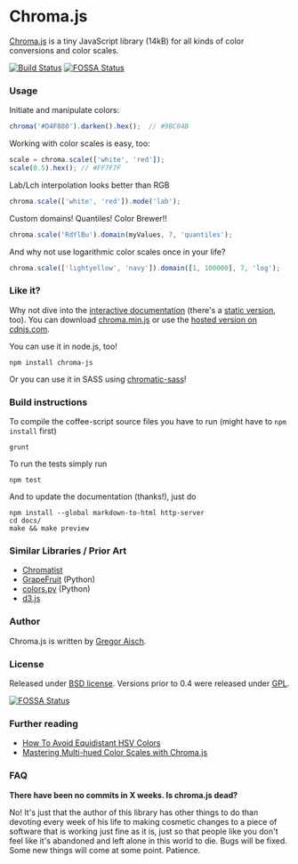 # Chroma.js

[Chroma.js](https://gka.github.io/chroma.js/) is a tiny JavaScript library (14kB) for all kinds of color conversions and color scales.

[![Build Status](https://travis-ci.org/gka/chroma.js.svg?branch=master)](https://travis-ci.org/gka/chroma.js)
[![FOSSA Status](https://app.fossa.io/api/projects/git%2Bgithub.com%2Fcanv15%2Fchroma.js.svg?type=shield)](https://app.fossa.io/projects/git%2Bgithub.com%2Fcanv15%2Fchroma.js?ref=badge_shield)

### Usage


Initiate and manipulate colors:

```javascript
chroma('#D4F880').darken().hex();  // #9BC04B
```

Working with color scales is easy, too:

```javascript
scale = chroma.scale(['white', 'red']);
scale(0.5).hex(); // #FF7F7F
```

Lab/Lch interpolation looks better than RGB

```javascript
chroma.scale(['white', 'red']).mode('lab');
```

Custom domains! Quantiles! Color Brewer!!

```javascript
chroma.scale('RdYlBu').domain(myValues, 7, 'quantiles');
```

And why not use logarithmic color scales once in your life?

```javascript
chroma.scale(['lightyellow', 'navy']).domain([1, 100000], 7, 'log');
```

### Like it?

Why not dive into the [interactive documentation](http://gka.github.io/chroma.js/) (there's a [static version](https://github.com/gka/chroma.js/blob/master/docs/src/index.md), too). You can download [chroma.min.js](https://raw.github.com/gka/chroma.js/master/chroma.min.js) or use the [hosted version on cdnjs.com](https://cdnjs.com/libraries/chroma-js).

You can use it in node.js, too!

    npm install chroma-js

Or you can use it in SASS using [chromatic-sass](https://github.com/bugsnag/chromatic-sass)!

### Build instructions

To compile the coffee-script source files you have to run (might have to `npm install` first)

    grunt

To run the tests simply run

    npm test

And to update the documentation (thanks!), just do

	npm install --global markdown-to-html http-server
    cd docs/
    make && make preview

### Similar Libraries / Prior Art

* [Chromatist](https://github.com/jrus/chromatist)
* [GrapeFruit](https://github.com/xav/Grapefruit) (Python)
* [colors.py](https://github.com/mattrobenolt/colors.py) (Python)
* [d3.js](https://github.com/mbostock/d3)


### Author

Chroma.js is written by [Gregor Aisch](http://driven-by-data.net).

### License

Released under [BSD license](http://opensource.org/licenses/BSD-3-Clause).
Versions prior to 0.4 were released under [GPL](http://www.gnu.org/licenses/gpl-3.0).


[![FOSSA Status](https://app.fossa.io/api/projects/git%2Bgithub.com%2Fcanv15%2Fchroma.js.svg?type=large)](https://app.fossa.io/projects/git%2Bgithub.com%2Fcanv15%2Fchroma.js?ref=badge_large)

### Further reading

* [How To Avoid Equidistant HSV Colors](https://vis4.net/blog/posts/avoid-equidistant-hsv-colors/)
* [Mastering Multi-hued Color Scales with Chroma.js](https://vis4.net/blog/posts/mastering-multi-hued-color-scales/)

### FAQ

**There have been no commits in X weeks. Is chroma.js dead?**

No! It's just that the author of this library has other things to do than devoting every week of his life to making cosmetic changes to a piece of software that is working just fine as it is, just so that people like you don't feel like it's abandoned and left alone in this world to die. Bugs will be fixed. Some new things will come at some point. Patience.